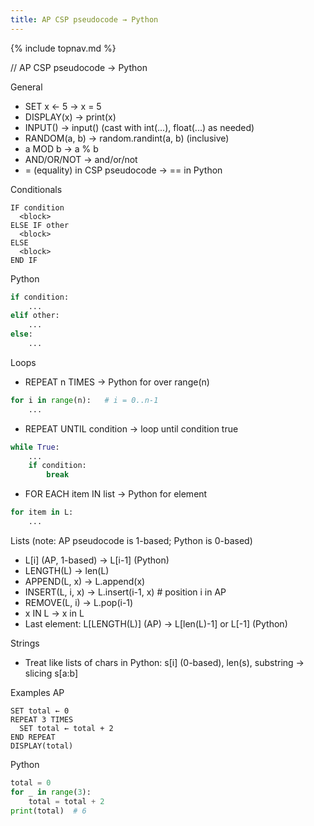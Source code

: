 ```yaml
---
title: AP CSP pseudocode → Python
---
```

{% include topnav.md %}

// AP CSP pseudocode → Python

General
- SET x ← 5  →  x = 5
- DISPLAY(x) → print(x)
- INPUT()    → input()  (cast with int(...), float(...) as needed)
- RANDOM(a, b) → random.randint(a, b)  (inclusive)
- a MOD b → a % b
- AND/OR/NOT → and/or/not
- = (equality) in CSP pseudocode → == in Python

Conditionals
```text
IF condition
  <block>
ELSE IF other
  <block>
ELSE
  <block>
END IF
```
Python
```python
if condition:
    ...
elif other:
    ...
else:
    ...
```

Loops
- REPEAT n TIMES → Python for over range(n)
```python
for i in range(n):   # i = 0..n-1
    ...
```
- REPEAT UNTIL condition → loop until condition true
```python
while True:
    ...
    if condition:
        break
```
- FOR EACH item IN list → Python for element
```python
for item in L:
    ...
```

Lists (note: AP pseudocode is 1-based; Python is 0-based)
- L[i] (AP, 1-based) → L[i-1] (Python)
- LENGTH(L) → len(L)
- APPEND(L, x) → L.append(x)
- INSERT(L, i, x) → L.insert(i-1, x)   # position i in AP
- REMOVE(L, i) → L.pop(i-1)
- x IN L → x in L
- Last element: L[LENGTH(L)] (AP) → L[len(L)-1] or L[-1] (Python)

Strings
- Treat like lists of chars in Python: s[i] (0-based), len(s), substring → slicing s[a:b]

Examples
AP
```text
SET total ← 0
REPEAT 3 TIMES
  SET total ← total + 2
END REPEAT
DISPLAY(total)
```
Python
```python
total = 0
for _ in range(3):
    total = total + 2
print(total)  # 6
```